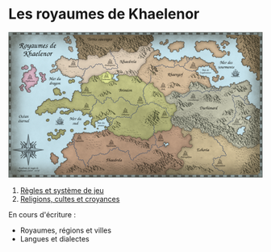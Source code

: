 # Les royaumes de Khaelenor

[![Carte des royaumes de Khaelenor](https://raw.githubusercontent.com/poulednd/public/refs/heads/master/maps/khaelenor-600x343.png)](https://github.com/poulednd/public/blob/master/maps/khaelenor-2800x1600.png)

1. [Règles et système de jeu](https://github.com/poulednd/public/blob/master/regles-et-systeme-de-jeu.md)
2. [Religions, cultes et croyances](https://github.com/poulednd/public/blob/master/religions-cultes-et-croyances.md)

En cours d'écriture :

- Royaumes, régions et villes
- Langues et dialectes
